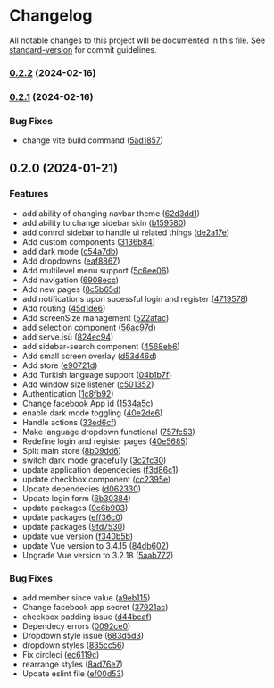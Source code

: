 # Changelog

All notable changes to this project will be documented in this file. See [standard-version](https://github.com/conventional-changelog/standard-version) for commit guidelines.

### [0.2.2](https://github.com/erdkse/adminlte-3-vue/compare/v0.2.1...v0.2.2) (2024-02-16)

### [0.2.1](https://github.com/erdkse/adminlte-3-vue/compare/v0.2.0...v0.2.1) (2024-02-16)


### Bug Fixes

* change vite build command ([5ad1857](https://github.com/erdkse/adminlte-3-vue/commit/5ad1857d4f4042668d312c8f30f0c82f9d82d5d5))

## 0.2.0 (2024-01-21)


### Features

* add ability of changing navbar theme ([62d3dd1](https://github.com/erdkse/adminlte-3-vue/commit/62d3dd1fd2b0f06d705dbda98d2e832be3794063))
* add ability to change sidebar skin ([b159580](https://github.com/erdkse/adminlte-3-vue/commit/b159580aa9557467f8e946329b168fb32c2fc128))
* add control sidebar to handle ui related things ([de2a17e](https://github.com/erdkse/adminlte-3-vue/commit/de2a17ed7f328811e556652b7e21c85655b3b4df))
* Add custom components ([3136b84](https://github.com/erdkse/adminlte-3-vue/commit/3136b8470d024155a95e0d8401d246d571152f54))
* add dark mode ([c54a7db](https://github.com/erdkse/adminlte-3-vue/commit/c54a7db0202f58751f9ccd8ca2287bd5ef3c87f1))
* Add dropdowns ([eaf8867](https://github.com/erdkse/adminlte-3-vue/commit/eaf8867e1d605fdbc4d024102202cd8e957f4bfb))
* Add multilevel menu support ([5c6ee06](https://github.com/erdkse/adminlte-3-vue/commit/5c6ee060d99f11f833e70f47aa0a7b63ab9dc4c1))
* Add navigation ([6908ecc](https://github.com/erdkse/adminlte-3-vue/commit/6908ecc776c7daf94d52dd5ccb12cfd1d5057408))
* Add new pages ([8c5b65d](https://github.com/erdkse/adminlte-3-vue/commit/8c5b65db1971d0bbc8bd6184f2e79d822807fd1f))
* add notifications upon sucessful login and register ([4719578](https://github.com/erdkse/adminlte-3-vue/commit/471957892b2753ff91baa92727f1baafff56d9c3))
* Add routing ([45d1de6](https://github.com/erdkse/adminlte-3-vue/commit/45d1de62256d95c901c92e54a859f4c150b4cad7))
* Add screenSize management ([522afac](https://github.com/erdkse/adminlte-3-vue/commit/522afac80cbf129db05937a448b6e15aaf44f71f))
* add selection component ([56ac97d](https://github.com/erdkse/adminlte-3-vue/commit/56ac97d039e7e319edcd945a7186eb96def1729c))
* add serve.jsü ([824ec94](https://github.com/erdkse/adminlte-3-vue/commit/824ec941f7ba5f18b66bf49a268de312effae691))
* add sidebar-search component ([4568eb6](https://github.com/erdkse/adminlte-3-vue/commit/4568eb656cb631ba81277de0564d89d736adb937))
* Add small screen overlay ([d53d46d](https://github.com/erdkse/adminlte-3-vue/commit/d53d46dab8537dbf830583719717960cda8f6d60))
* Add store ([e90721d](https://github.com/erdkse/adminlte-3-vue/commit/e90721d63cb3257cb06ad73aa279730eca5e430b))
* Add Turkish language support ([04b1b7f](https://github.com/erdkse/adminlte-3-vue/commit/04b1b7ff487b77dc350aa20933b96deaead571cc))
* Add window size listener ([c501352](https://github.com/erdkse/adminlte-3-vue/commit/c501352e7eeff1bbd4120accde2ea17c741303a3))
* Authentication ([1c8fb92](https://github.com/erdkse/adminlte-3-vue/commit/1c8fb923730ac4f2de746f73f5d449cbdc434fd1))
* Change facebook App id ([1534a5c](https://github.com/erdkse/adminlte-3-vue/commit/1534a5c23eb0ba7eef8b2e974355121345726dad))
* enable dark mode toggling ([40e2de6](https://github.com/erdkse/adminlte-3-vue/commit/40e2de6be74e731e6f86228135e60a2805a7dde5))
* Handle actions ([33ed6cf](https://github.com/erdkse/adminlte-3-vue/commit/33ed6cfe09f7058670dd2b00482e82979d4bd44d))
* Make language dropdown functional ([757fc53](https://github.com/erdkse/adminlte-3-vue/commit/757fc53817823c2164a27e1d4a2dba042d61229d))
* Redefine login and register pages ([40e5685](https://github.com/erdkse/adminlte-3-vue/commit/40e568544b92e6d3c995a54f42762e3a3cc19dcc))
* Split main store ([8b09dd6](https://github.com/erdkse/adminlte-3-vue/commit/8b09dd678d63e306428ead1c3eaf60d39fd2840f))
* switch dark mode gracefully ([3c2fc30](https://github.com/erdkse/adminlte-3-vue/commit/3c2fc303ceccf9b1d30bda063bc07876a411f7cf))
* update application dependecies ([f3d86c1](https://github.com/erdkse/adminlte-3-vue/commit/f3d86c14113f8dd45362b41437ecd9fc9eb33177))
* update checkbox component ([cc2395e](https://github.com/erdkse/adminlte-3-vue/commit/cc2395ec7f003a9d001983275acfc0da0ee6c4de))
* Update dependecies ([d062330](https://github.com/erdkse/adminlte-3-vue/commit/d06233089586bfb26655eb4ab5f8383154f77fbb))
* Update login form ([6b30384](https://github.com/erdkse/adminlte-3-vue/commit/6b303840aca35cf46d54ac18c1c9fb01ccab68c9))
* update packages ([0c6b903](https://github.com/erdkse/adminlte-3-vue/commit/0c6b903dba8b9f891f07cf9fa726673e1e0913ac))
* update packages ([eff36c0](https://github.com/erdkse/adminlte-3-vue/commit/eff36c0c4dee6f19cc30f1a210ea7c909cce7841))
* update packages ([9fd7530](https://github.com/erdkse/adminlte-3-vue/commit/9fd753046b43d44d5d88bce50959f1325f4e4ea1))
* update vue version ([f340b5b](https://github.com/erdkse/adminlte-3-vue/commit/f340b5b887889e8668d7e70c03c0f6d17fe92e61))
* update Vue version to 3.4.15 ([84db602](https://github.com/erdkse/adminlte-3-vue/commit/84db602ddafb6d4512752e450590e2fe670b7619))
* Upgrade Vue version to 3.2.18 ([5aab772](https://github.com/erdkse/adminlte-3-vue/commit/5aab7728c5efccf681797e5b34345aeef520e893))


### Bug Fixes

* add member since value ([a9eb115](https://github.com/erdkse/adminlte-3-vue/commit/a9eb115dcf9e9695d2f149b5eaa51b0fb93ad274))
* Change facebook app secret ([37921ac](https://github.com/erdkse/adminlte-3-vue/commit/37921acb508c8912a89b9072285042bd4cec1d8f))
* checkbox padding issue ([d44bcaf](https://github.com/erdkse/adminlte-3-vue/commit/d44bcaffdcc93e43e1ae93291b1f0daa72fff616))
* Dependecy errors ([0092ce0](https://github.com/erdkse/adminlte-3-vue/commit/0092ce08ca0bb2bf966a083927861ae65ca3ccf1))
* Dropdown style issue ([683d5d3](https://github.com/erdkse/adminlte-3-vue/commit/683d5d3267e4ed84be17b9dd1d5e3e12421e9fd0))
* dropdown styles ([835cc56](https://github.com/erdkse/adminlte-3-vue/commit/835cc568828688179b60f4a73e2669b641dfe987))
* Fix circleci ([ec6119c](https://github.com/erdkse/adminlte-3-vue/commit/ec6119c244ebd4bb44ee293be4d479723175d9fc))
* rearrange styles ([8ad76e7](https://github.com/erdkse/adminlte-3-vue/commit/8ad76e706b0353b25c57169c14062ceae9b4bff7))
* Update eslint file ([ef00d53](https://github.com/erdkse/adminlte-3-vue/commit/ef00d53eaedf470390228a073379cd0d1613a151))
